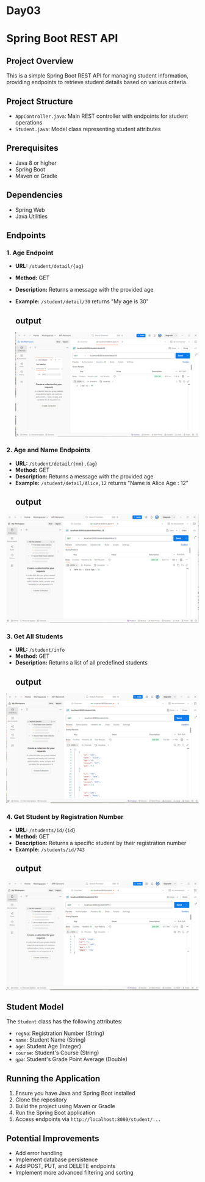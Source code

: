 # Day03

# Spring Boot REST API

## Project Overview
This is a simple Spring Boot REST API for managing student information, providing endpoints to retrieve student details based on various criteria.

## Project Structure
- `AppController.java`: Main REST controller with endpoints for student operations
- `Student.java`: Model class representing student attributes

## Prerequisites
- Java 8 or higher
- Spring Boot
- Maven or Gradle

## Dependencies
- Spring Web
- Java Utilities

## Endpoints

### 1. Age Endpoint
- **URL:** `/student/detail/{ag}`
- **Method:** GET
- **Description:** Returns a message with the provided age
- **Example:** `/student/detail/30` returns "My age is 30"
    ## output

     ![four](/outputs/4.png)

### 2. Age and Name Endpoints
- **URL:** `/student/detail/{nm},{ag}`
- **Method:** GET
- **Description:** Returns a message with the provided age
- **Example:** `/student/detail/Alice,12` returns "Name is Alice Age : 12"
    ## output

     
![three](/outputs/3.png)
      

### 3. Get All Students
- **URL:** `/student/info`
- **Method:** GET
- **Description:** Returns a list of all predefined students
    ## output

![one](/outputs/1.png)

### 4. Get Student by Registration Number
- **URL:** `/students/id/{id}`
- **Method:** GET
- **Description:** Returns a specific student by their registration number
- **Example:** `/students/id/743`
     ## output

![two](/outputs/2.png) 
    
## Student Model
The `Student` class has the following attributes:
- `regNo`: Registration Number (String)
- `name`: Student Name (String)
- `age`: Student Age (Integer)
- `course`: Student's Course (String)
- `gpa`: Student's Grade Point Average (Double)


## Running the Application
1. Ensure you have Java and Spring Boot installed
2. Clone the repository
3. Build the project using Maven or Gradle
4. Run the Spring Boot application
5. Access endpoints via `http://localhost:8080/student/...`

## Potential Improvements
- Add error handling
- Implement database persistence
- Add POST, PUT, and DELETE endpoints
- Implement more advanced filtering and sorting


